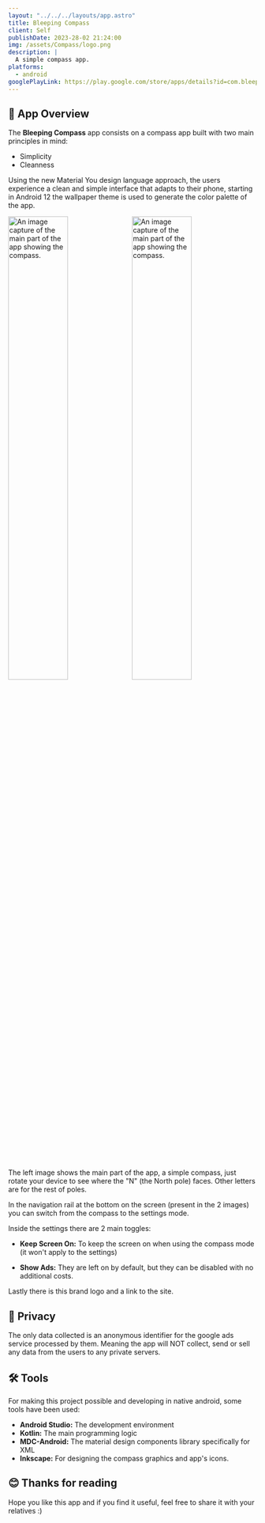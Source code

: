 ```yaml
---
layout: "../../../layouts/app.astro"
title: Bleeping Compass
client: Self
publishDate: 2023-28-02 21:24:00
img: /assets/Compass/logo.png
description: |
  A simple compass app.
platforms:
  - android
googlePlayLink: https://play.google.com/store/apps/details?id=com.bleepingdragon.compass
---
```


## 📲 App Overview
The **Bleeping Compass** app consists on a compass app built with two main principles in mind:

- Simplicity
- Cleanness

Using the new Material You design language approach, the users experience a clean and simple interface that adapts to their phone, starting in Android 12 the wallpaper theme is used to generate the color palette of the app.

<img src="/assets/Compass/image1.png" alt="An image capture of the main part of the app showing the compass." width=49% height=49%>

<img src="/assets/Compass/image2.png" alt="An image capture of the main part of the app showing the compass." width=49% height=49%>

The left image shows the main part of the app, a simple compass, just rotate your device to see where the "N" (the North pole) faces. Other letters are for the rest of poles.

In the navigation rail at the bottom on the screen (present in the 2 images) you can switch from the compass to the settings mode.

Inside the settings there are 2 main toggles:

- **Keep Screen On:** To keep the screen on when using the compass mode (it won't apply to the settings)

- **Show Ads:** They are left on by default, but they can be disabled with no additional costs.

Lastly there is this brand logo and a link to the site.

## 🔏 Privacy
The only data collected is an anonymous identifier for the google ads service processed by them.
Meaning the app will NOT collect, send or sell any data from the users to any private servers.

## 🛠️ Tools
For making this project possible and developing in native android, some tools have been used:

- **Android Studio:** The development environment 
- **Kotlin:** The main programming logic 
- **MDC-Android:** The material design components library specifically for XML
- **Inkscape:** For designing the compass graphics and app's icons. 

## 😊 Thanks for reading
Hope you like this app and if you find it useful, feel free to share it with your relatives :)
